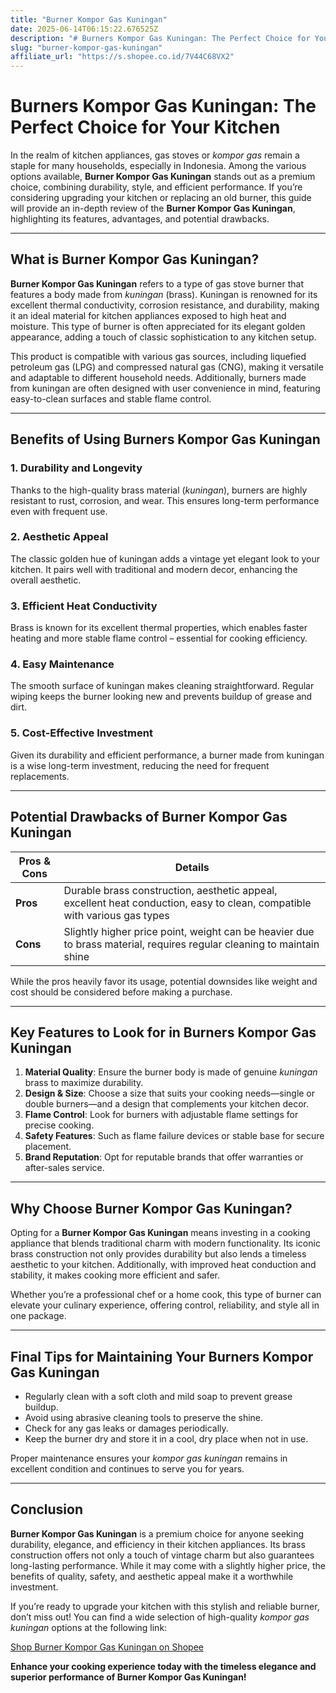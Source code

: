 ```yaml
---
title: "Burner Kompor Gas Kuningan"
date: 2025-06-14T06:15:22.676525Z
description: "# Burners Kompor Gas Kuningan: The Perfect Choice for Your Kitchen..."
slug: "burner-kompor-gas-kuningan"
affiliate_url: "https://s.shopee.co.id/7V44C68VX2"
---
```

# Burners Kompor Gas Kuningan: The Perfect Choice for Your Kitchen

In the realm of kitchen appliances, gas stoves or *kompor gas* remain a staple for many households, especially in Indonesia. Among the various options available, **Burner Kompor Gas Kuningan** stands out as a premium choice, combining durability, style, and efficient performance. If you’re considering upgrading your kitchen or replacing an old burner, this guide will provide an in-depth review of the **Burner Kompor Gas Kuningan**, highlighting its features, advantages, and potential drawbacks.

---

## What is Burner Kompor Gas Kuningan?

**Burner Kompor Gas Kuningan** refers to a type of gas stove burner that features a body made from *kuningan* (brass). Kuningan is renowned for its excellent thermal conductivity, corrosion resistance, and durability, making it an ideal material for kitchen appliances exposed to high heat and moisture. This type of burner is often appreciated for its elegant golden appearance, adding a touch of classic sophistication to any kitchen setup.

This product is compatible with various gas sources, including liquefied petroleum gas (LPG) and compressed natural gas (CNG), making it versatile and adaptable to different household needs. Additionally, burners made from kuningan are often designed with user convenience in mind, featuring easy-to-clean surfaces and stable flame control.

---

## Benefits of Using Burners Kompor Gas Kuningan

### 1. Durability and Longevity

Thanks to the high-quality brass material (*kuningan*), burners are highly resistant to rust, corrosion, and wear. This ensures long-term performance even with frequent use.

### 2. Aesthetic Appeal

The classic golden hue of kuningan adds a vintage yet elegant look to your kitchen. It pairs well with traditional and modern decor, enhancing the overall aesthetic.

### 3. Efficient Heat Conductivity

Brass is known for its excellent thermal properties, which enables faster heating and more stable flame control – essential for cooking efficiency.

### 4. Easy Maintenance

The smooth surface of kuningan makes cleaning straightforward. Regular wiping keeps the burner looking new and prevents buildup of grease and dirt.

### 5. Cost-Effective Investment

Given its durability and efficient performance, a burner made from kuningan is a wise long-term investment, reducing the need for frequent replacements.

---

## Potential Drawbacks of Burner Kompor Gas Kuningan

| **Pros & Cons** | **Details** |
|---|---|
| **Pros** | Durable brass construction, aesthetic appeal, excellent heat conduction, easy to clean, compatible with various gas types |
| **Cons** | Slightly higher price point, weight can be heavier due to brass material, requires regular cleaning to maintain shine |

While the pros heavily favor its usage, potential downsides like weight and cost should be considered before making a purchase.

---

## Key Features to Look for in Burners Kompor Gas Kuningan

1. **Material Quality**: Ensure the burner body is made of genuine *kuningan* brass to maximize durability.
2. **Design & Size**: Choose a size that suits your cooking needs—single or double burners—and a design that complements your kitchen decor.
3. **Flame Control**: Look for burners with adjustable flame settings for precise cooking.
4. **Safety Features**: Such as flame failure devices or stable base for secure placement.
5. **Brand Reputation**: Opt for reputable brands that offer warranties or after-sales service.

---

## Why Choose Burner Kompor Gas Kuningan?

Opting for a **Burner Kompor Gas Kuningan** means investing in a cooking appliance that blends traditional charm with modern functionality. Its iconic brass construction not only provides durability but also lends a timeless aesthetic to your kitchen. Additionally, with improved heat conduction and stability, it makes cooking more efficient and safer.

Whether you’re a professional chef or a home cook, this type of burner can elevate your culinary experience, offering control, reliability, and style all in one package.

---

## Final Tips for Maintaining Your Burners Kompor Gas Kuningan

- Regularly clean with a soft cloth and mild soap to prevent grease buildup.
- Avoid using abrasive cleaning tools to preserve the shine.
- Check for any gas leaks or damages periodically.
- Keep the burner dry and store it in a cool, dry place when not in use.

Proper maintenance ensures your *kompor gas kuningan* remains in excellent condition and continues to serve you for years.

---

## Conclusion

**Burner Kompor Gas Kuningan** is a premium choice for anyone seeking durability, elegance, and efficiency in their kitchen appliances. Its brass construction offers not only a touch of vintage charm but also guarantees long-lasting performance. While it may come with a slightly higher price, the benefits of quality, safety, and aesthetic appeal make it a worthwhile investment.

If you’re ready to upgrade your kitchen with this stylish and reliable burner, don’t miss out! You can find a wide selection of high-quality *kompor gas kuningan* options at the following link:

[Shop Burner Kompor Gas Kuningan on Shopee](https://s.shopee.co.id/7V44C68VX2)

**Enhance your cooking experience today with the timeless elegance and superior performance of Burner Kompor Gas Kuningan!**